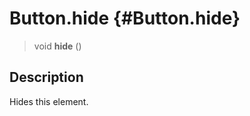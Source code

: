 Button.hide {#Button.hide}
===========

> void **hide** ()

Description
-----------

Hides this element.
